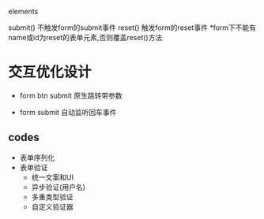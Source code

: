 elements

submit() 不触发form的submit事件
reset() 触发form的reset事件
*form下不能有name或id为reset的表单元素,否则覆盖reset()方法


# 交互优化设计

- form btn submit 原生跳转带参数

- form submit 自动监听回车事件 

## codes
- 表单序列化
- 表单验证
    * 统一文案和UI
    * 异步验证(用户名)
    * 多重类型验证
    * 自定义验证器
    